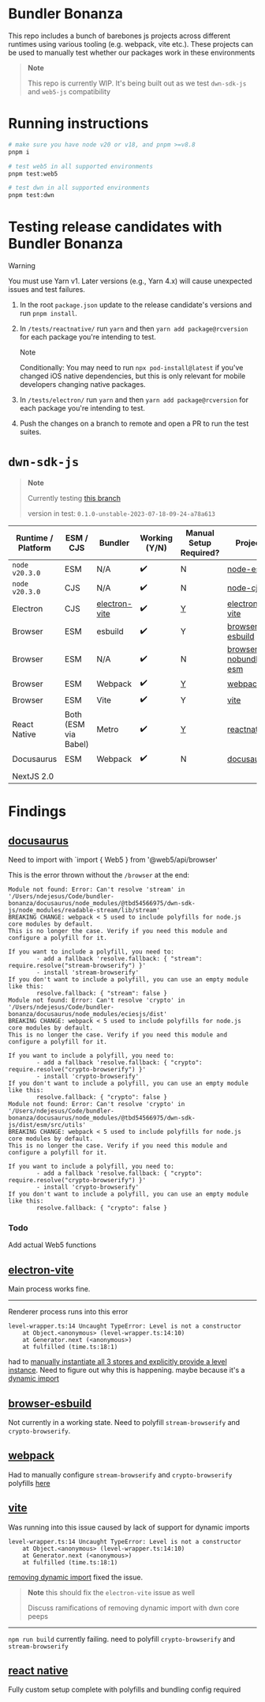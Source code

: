 # Bundler Bonanza

This repo includes a bunch of barebones js projects across different runtimes using various tooling (e.g. webpack, vite etc.). These projects can be used to manually test whether our packages work in these environments

> **Note**
>
> This repo is currently WIP. It's being built out as we test `dwn-sdk-js` and `web5-js` compatibility

# Running instructions

```sh
# make sure you have node v20 or v18, and pnpm >=v8.8
pnpm i

# test web5 in all supported environments
pnpm test:web5

# test dwn in all supported environments
pnpm test:dwn
```

# Testing release candidates with Bundler Bonanza

> [!WARNING]
> You must use Yarn v1. Later versions (e.g., Yarn 4.x) will cause unexpected issues and test failures.

1. In the root `package.json` update to the release candidate's versions and run `pnpm install`.
2. In `/tests/reactnative/` run `yarn` and then `yarn add package@rcversion` for each package you're intending to test.

   > [!NOTE]
   > Conditionally: You may need to run `npx pod-install@latest` if you've changed iOS native dependencies,
   > but this is only relevant for mobile developers changing native packages.

3. In `/tests/electron/` run `yarn` and then `yarn add package@rcversion` for each package you're intending to test.
4. Push the changes on a branch to remote and open a PR to run the test suites.

# `dwn-sdk-js`

> **Note**
>
> Currently testing [this branch](https://github.com/tbd54566975/dwn-sdk-js/tree/bundling-strategy)
>
> version in test: `0.1.0-unstable-2023-07-18-09-24-a78a613`

| Runtime / Platform | ESM / CJS            | Bundler                                     | Working (Y/N) | Manual Setup Required?                                                                                      | Project                                          |
| ------------------ | -------------------- | ------------------------------------------- | ------------- | ----------------------------------------------------------------------------------------------------------- | ------------------------------------------------ |
| `node v20.3.0`     | ESM                  | N/A                                         | ✔️            | N                                                                                                           | [node-esm](./node-esm)                           |
| `node v20.3.0`     | CJS                  | N/A                                         | ✔️            | N                                                                                                           | [node-cjs](./node-cjs)                           |
| Electron           | CJS                  | [electron-vite](https://electron-vite.org/) | ✔️            | [Y](https://github.com/TBD54566975/bundler-bonanza/blob/main/electron-vite/src/renderer/src/App.tsx#L9-L30) | [electron-vite](./electron-vite)                 |
| Browser            | ESM                  | esbuild                                     | ✔️            | Y                                                                                                           | [browser-esbuild](./browser-esbuild)             |
| Browser            | ESM                  | N/A                                         | ✔️            | N                                                                                                           | [browser-nobundler-esm](./browser-nobundler-esm) |
| Browser            | ESM                  | Webpack                                     | ✔️            | [Y](https://github.com/TBD54566975/bundler-bonanza/blob/main/webpack/webpack.config.js#L10-L15)             | [webpack](./webpack)                             |
| Browser            | ESM                  | Vite                                        | ✔️            | Y                                                                                                           | [vite](./vite)                                   |
| React Native       | Both (ESM via Babel) | Metro                                       | ✔️            | [Y](./reactnative/README.md)                                                                                | [reactnative](./reactnative)                     |
| Docusaurus         | ESM                  | Webpack                                     | ✔️            | N                                                                                                           | [docusaurus](./docusaurus)                       |
|                    |
| NextJS 2.0         |                      |                                             |               |                                                                                                             |                                                  |

# Findings

## [docusaurus](./docusaurus/)

Need to import with `import { Web5 } from '@web5/api/browser'

This is the error thrown without the `/browser` at the end:

```
Module not found: Error: Can't resolve 'stream' in '/Users/ndejesus/Code/bundler-bonanza/docusaurus/node_modules/@tbd54566975/dwn-sdk-js/node_modules/readable-stream/lib/stream'
BREAKING CHANGE: webpack < 5 used to include polyfills for node.js core modules by default.
This is no longer the case. Verify if you need this module and configure a polyfill for it.

If you want to include a polyfill, you need to:
        - add a fallback 'resolve.fallback: { "stream": require.resolve("stream-browserify") }'
        - install 'stream-browserify'
If you don't want to include a polyfill, you can use an empty module like this:
        resolve.fallback: { "stream": false }
Module not found: Error: Can't resolve 'crypto' in '/Users/ndejesus/Code/bundler-bonanza/docusaurus/node_modules/eciesjs/dist'
BREAKING CHANGE: webpack < 5 used to include polyfills for node.js core modules by default.
This is no longer the case. Verify if you need this module and configure a polyfill for it.

If you want to include a polyfill, you need to:
        - add a fallback 'resolve.fallback: { "crypto": require.resolve("crypto-browserify") }'
        - install 'crypto-browserify'
If you don't want to include a polyfill, you can use an empty module like this:
        resolve.fallback: { "crypto": false }
Module not found: Error: Can't resolve 'crypto' in '/Users/ndejesus/Code/bundler-bonanza/docusaurus/node_modules/@tbd54566975/dwn-sdk-js/dist/esm/src/utils'
BREAKING CHANGE: webpack < 5 used to include polyfills for node.js core modules by default.
This is no longer the case. Verify if you need this module and configure a polyfill for it.

If you want to include a polyfill, you need to:
        - add a fallback 'resolve.fallback: { "crypto": require.resolve("crypto-browserify") }'
        - install 'crypto-browserify'
If you don't want to include a polyfill, you can use an empty module like this:
        resolve.fallback: { "crypto": false }
```

### Todo

Add actual Web5 functions

## [electron-vite](./electron-vite)

Main process works fine.

---

Renderer process runs into this error

```
level-wrapper.ts:14 Uncaught TypeError: Level is not a constructor
    at Object.<anonymous> (level-wrapper.ts:14:10)
    at Generator.next (<anonymous>)
    at fulfilled (time.ts:18:1)
```

had to [manually instantiate all 3 stores and explicitly provide a level instance](https://github.com/TBD54566975/bundler-bonanza/blob/main/electron-vite/src/renderer/src/App.tsx#L9-L30). Need to figure out why this is happening. maybe because it's a [dynamic import](https://github.com/TBD54566975/dwn-sdk-js/blob/main/src/store/level-wrapper.ts#L10-L19)

## [browser-esbuild](./browser-esbuild)

Not currently in a working state. Need to polyfill `stream-browserify` and `crypto-browserify`.

## [webpack](./webpack)

Had to manually configure `stream-browserify` and `crypto-browserify` polyfills [here](https://github.com/TBD54566975/bundler-bonanza/blob/main/webpack/webpack.config.js#L10-L15)

## [vite](./vite)

Was running into this issue caused by lack of support for dynamic imports

```
level-wrapper.ts:14 Uncaught TypeError: Level is not a constructor
    at Object.<anonymous> (level-wrapper.ts:14:10)
    at Generator.next (<anonymous>)
    at fulfilled (time.ts:18:1)
```

[removing dynamic import](https://github.com/TBD54566975/dwn-sdk-js/commit/e15b81930f603c5c83a5db42af05dabc35fb1afd) fixed the issue.

> **Note**
> this should fix the `electron-vite` issue as well
>
> Discuss ramifications of removing dynamic import with dwn core peeps

---

`npm run build` currently failing. need to polyfill `crypto-browserify` and `stream-browserify`

## [react native](./reactnative/README.md)

Fully custom setup complete with polyfills and bundling config required
